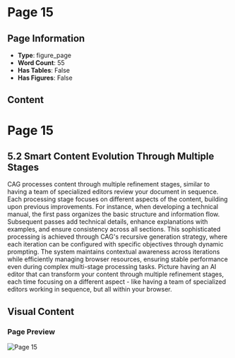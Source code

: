 # Page 15

## Page Information

- **Type**: figure_page
- **Word Count**: 55
- **Has Tables**: False
- **Has Figures**: False

## Content

# Page 15

## 5.2 Smart Content Evolution Through Multiple Stages

CAG processes content through multiple refinement stages, similar to having a team of specialized editors review your document in sequence. Each processing stage focuses on different aspects of the content, building upon previous improvements. For instance, when developing a technical manual, the first pass organizes the basic structure and information flow. Subsequent passes add technical details, enhance explanations with examples, and ensure consistency across all sections. This sophisticated processing is achieved through CAG's recursive generation strategy, where each iteration can be configured with specific objectives through dynamic prompting. The system maintains contextual awareness across iterations while efficiently managing browser resources, ensuring stable performance even during complex multi-stage processing tasks. Picture having an AI editor that can transform your content through multiple refinement stages, each time focusing on a different aspect - like having a team of specialized editors working in sequence, but all within your browser.

## Visual Content

### Page Preview

![Page 15](/projects/llms/images/CAG_Chunked_Augmented_Generation_for_Google_Chromes_Builtin_Gemini_Nano_page_15.png)
